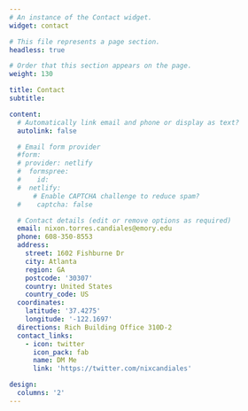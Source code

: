 ```yaml
---
# An instance of the Contact widget.
widget: contact

# This file represents a page section.
headless: true

# Order that this section appears on the page.
weight: 130

title: Contact
subtitle:

content:
  # Automatically link email and phone or display as text?
  autolink: false

  # Email form provider
  #form:
  # provider: netlify
  #  formspree:
  #    id:
  #  netlify:
      # Enable CAPTCHA challenge to reduce spam?
  #    captcha: false

  # Contact details (edit or remove options as required)
  email: nixon.torres.candiales@emory.edu
  phone: 608-350-8553
  address:
    street: 1602 Fishburne Dr
    city: Atlanta
    region: GA
    postcode: '30307'
    country: United States
    country_code: US
  coordinates:
    latitude: '37.4275'
    longitude: '-122.1697'
  directions: Rich Building Office 310D-2
  contact_links:
    - icon: twitter
      icon_pack: fab
      name: DM Me
      link: 'https://twitter.com/nixcandiales'

design:
  columns: '2'
---
```

